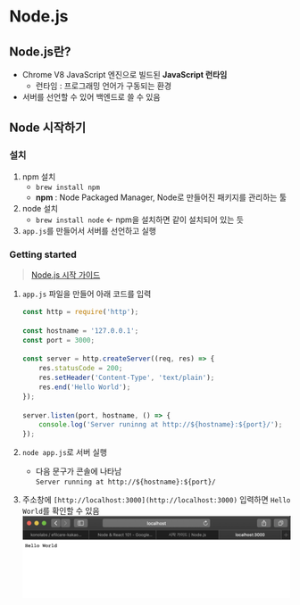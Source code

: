 # Node.js

## Node.js란?
* Chrome V8 JavaScript 엔진으로 빌드된 **JavaScript 런타임**
    * 런타임 : 프로그래밍 언어가 구동되는 환경
* 서버를 선언할 수 있어 백엔드로 쓸 수 있음

## Node 시작하기
### 설치
1. npm 설치
    * `brew install npm`
    * **npm** : Node Packaged Manager, Node로 만들어진 패키지를 관리하는 툴
2. node 설치
    * `brew install node` ← npm을 설치하면 같이 설치되어 있는 듯
3. `app.js`를 만들어서 서버를 선언하고 실행
### Getting started
> [Node.js 시작 가이드](https://nodejs.org/ko/docs/guides/getting-started-guide/)
1. `app.js` 파일을 만들어 아래 코드를 입력
    ```jsx
    const http = require('http');

    const hostname = '127.0.0.1';
    const port = 3000;

    const server = http.createServer((req, res) => {
        res.statusCode = 200;
        res.setHeader('Content-Type', 'text/plain');
        res.end('Hello World');
    });

    server.listen(port, hostname, () => {
        console.log('Server runinng at http://${hostname}:${port}/');
    });
    ```
2. `node app.js`로 서버 실행
    * 다음 문구가 콘솔에 나타남  
    `Server running at http://${hostname}:${port}/`

3. 주소창에 `[http://localhost:3000](http://localhost:3000)` 입력하면 `Hello World`를 확인할 수 있음  
    ![Hello World](/img/node_hello_world.png)